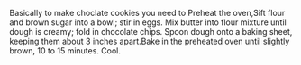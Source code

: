 Basically to make choclate cookies you need to Preheat the oven,Sift flour and brown sugar into a bowl; stir in eggs. Mix butter into flour mixture until dough is creamy; fold in chocolate chips. Spoon dough onto a baking sheet, keeping them about 3 inches apart.Bake in the preheated oven until slightly brown, 10 to 15 minutes. Cool.